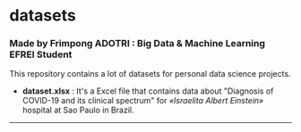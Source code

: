 # datasets
### Made by Frimpong ADOTRI : Big Data & Machine Learning EFREI Student
This repository contains a lot of datasets for personal data science projects.

* **dataset.xlsx** : It's a Excel file that contains data about "Diagnosis of COVID-19 and its clinical spectrum" for *«Israelita Albert Einstein»* hospital at Sao Paulo in Brazil.

* **
